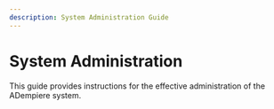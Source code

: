 ```yaml
---
description: System Administration Guide
---
```


# System Administration

This guide provides instructions for the effective administration of the ADempiere system.

